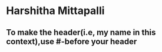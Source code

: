 # Harshitha Mittapalli
## To make the header(i.e, my name in this context),use #-before your header
